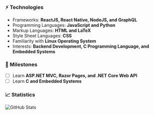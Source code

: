 ### ⚡ Technologies

- Frameworks: **ReactJS, React Native, NodeJS, and GraphQL**
- Programming Languages: **JavaScript and Python**
- Markup Languages: **HTML and LaTeX**
- Style Sheet Languages: **CSS**
- Familiarity with **Linux Operating System**
- Interests: **Backend Development, C Programming Language, and Embedded Systems**

### 📅 Milestones
- [ ] Learn **ASP.NET MVC, Razor Pages, and .NET Core Web API**
- [ ] Learn **C and Embedded Systems**

### 📈 Statistics

![GitHub Stats](https://github-readme-stats.vercel.app/api?username=riazufila&count_private=true&show_icons=true&theme=apprentice)
